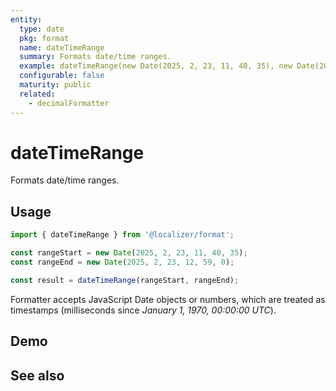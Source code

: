 ```yaml
---
entity:
  type: date
  pkg: format
  name: dateTimeRange
  summary: Formats date/time ranges.
  example: dateTimeRange(new Date(2025, 2, 23, 11, 40, 35), new Date(2025,2,23,11,59,0))
  configurable: false
  maturity: public
  related:
    - decimalFormatter
---
```


# dateTimeRange <Package name="format"/>

Formats date/time ranges.

## Usage

```typescript twoslash
import { dateTimeRange } from '@localizer/format';

const rangeStart = new Date(2025, 2, 23, 11, 40, 35);
const rangeEnd = new Date(2025, 2, 23, 12, 59, 0);

const result = dateTimeRange(rangeStart, rangeEnd);
```

Formatter accepts JavaScript Date objects or numbers, which are treated as timestamps (milliseconds since _January 1, 1970, 00:00:00 UTC_).

## Demo

<script setup>
  import { ref } from 'vue';
  import { NFormItem } from 'naive-ui/es/form';
  import { NDatePicker } from 'naive-ui/es/date-picker';

  const start = ref(1742722835000);
  const end = ref(1742723940000);
</script>

<EntityDemo :args="[start, end]">
  <NFormItem label="Range start">
    <NDatePicker v-model:value="start" type="datetime" />
  </NFormItem>
  <NFormItem label="Range end">
    <NDatePicker v-model:value="end" type="datetime" />
  </NFormItem>
</EntityDemo>

## See also

<Entities />
